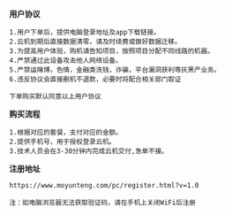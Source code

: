 
**用户协议**

````
1.用户下单后，提供电脑登录地址及app下载链接。
2.云机到期后直接数据清零，请及时续费或做好数据迁移。
3.为提高用户体验，购机请告知项目，按照项目分配不同线路的机器。
4.严禁通过此设备攻击他人网络设备。
5.严禁运赌博，色情，金融类洗钱，诈骗，平台漏洞获利等灰黑产业务。
6.违反协议会直接删机不退款，必要时将配合相关部门取证

下单购买默认同意以上用户协议

````


**购买流程**

````
1.根据对应的套餐，支付对应的金额。
2.提供手机号，用于授权登录云机。
3.技术人员会在3-30分钟内完成云机交付,急单不接。
````

**注册地址**

````
https://www.moyunteng.com/pc/register.html?v=1.0

注：如电脑浏览器无法获取验证码，请在手机上关闭WiFi后注册
````

